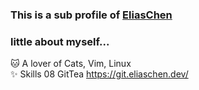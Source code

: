 ### This is a sub profile of [EliasChen](https://github.com/chenelias/)
### little about myself...
🐱 A lover of Cats, Vim, Linux\
✨ Skills 08
GitTea https://git.eliaschen.dev/
